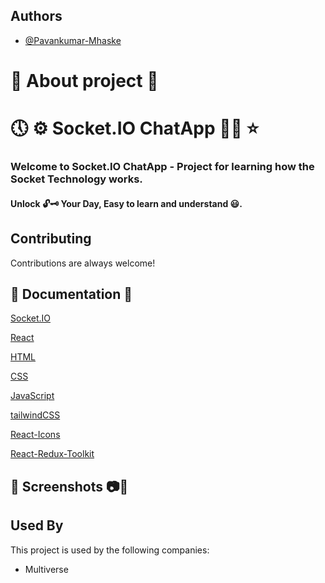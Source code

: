 ## Authors

- [@Pavankumar-Mhaske](https://github.com/Pavankumar-Mhaske)

# 🚀 About project 💖

# 🕔 ⚙ Socket.IO ChatApp ✌🏻 ⭐

### Welcome to Socket.IO ChatApp - Project for learning how the Socket Technology works.

#### Unlock 🔓🗝 Your Day, Easy to learn and understand 😃.

## Contributing

Contributions are always welcome!

## 📃 Documentation 📄

[Socket.IO](https://socket.io/)

[React](https://legacy.reactjs.org/docs/getting-started.html)

[HTML](https://developer.mozilla.org/en-US/docs/Web/HTML)

[CSS](https://developer.mozilla.org/en-US/docs/Web/CSS)

[JavaScript](https://developer.mozilla.org/en-US/docs/Web/JavaScript)

[tailwindCSS](https://tailwindcss.com/)

[React-Icons](https://react-icons.github.io/react-icons)

[React-Redux-Toolkit](https://redux-toolkit.js.org/)

## 📸 Screenshots 📷🎥

## Used By

This project is used by the following companies:

- Multiverse
